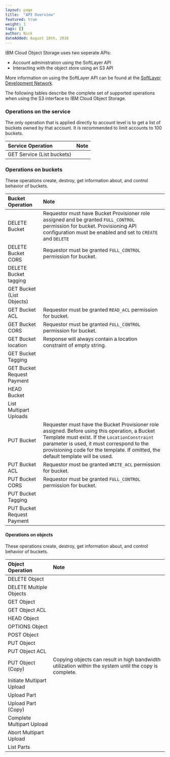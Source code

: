 ```yaml
---
layout: page
title:  "API Overview"
featured: true
weight: 1
tags: []
author: Nick
dateAdded: August 18th, 2016
---
```


IBM Cloud Object Storage uses two seperate APIs:

* Account administration using the SoftLayer API
* Interacting with the object store using an S3 API

More information on using the SoftLayer API can be found at the [SoftLayer Development Network](http://sldn.softlayer.com/reference/services/SoftLayer_Network_Storage_Hub_Cleversafe_Account).

The following tables describe the complete set of supported operations when using the S3 interface to IBM Cloud Object Storage. 

### Operations on the service

The only operation that is applied directly to account level is to get a list of buckets owned by that account. It is recommended to limit accounts to 100 buckets.

| Service Operation | Note |
|:----|:---|
| GET Service    (List buckets)| | 

### Operations on buckets

These operations create, destroy, get information about, and control behavior of buckets.

| Bucket Operation | Note |
|:----|:---|
| DELETE Bucket | Requestor must have Bucket Provisioner role assigned and be granted ``FULL_CONTROL`` permission for bucket. Provisioning API configuration must be enabled and set to ``CREATE`` and ``DELETE`` |
| DELETE Bucket CORS | Requestor must be granted ``FULL_CONTROL`` permission for bucket. |
| DELETE Bucket tagging | |
| GET Bucket (List Objects) | |
| GET Bucket ACL |Requestor must be granted ``READ_ACL`` permission for bucket. |
| GET Bucket CORS |Requestor must be granted ``FULL_CONTROL`` permission for bucket. |
| GET Bucket location | Response will always contain a location constraint of empty string. |
| GET Bucket Tagging | |
| GET Bucket Request Payment |  |
| HEAD Bucket |  |
| List Multipart Uploads |  |
| PUT Bucket | Requester must have the Bucket Provisioner role assigned. Before using this operation, a Bucket Template must exist. If the  ``LocationConstraint`` parameter is used, it must correspond to the provisioning code for the template. If omitted, the default template will be used. |
| PUT Bucket ACL | Requestor must be granted ``WRITE_ACL`` permission for bucket. |
| PUT Bucket CORS | Requestor must be granted ``FULL_CONTROL`` permission for bucket. |
| PUT Bucket Tagging | |
| PUT Bucket Request Payment | |

#### Operations on objects

These operations create, destroy, get information about, and control behavior of buckets.

| Object Operation | Note |
| :---------------| :------|
| DELETE Object |
| DELETE Multiple Objects  |
| GET Object |
| GET Object ACL |
| HEAD Object |
| OPTIONS Object |
| POST Object |
| PUT Object |
| PUT Object ACL |
| PUT Object (Copy) | Copying objects can result in high bandwidth utilization within the system until the copy is complete. |
| Initiate Multipart Upload |
| Upload Part |
| Upload Part (Copy) |
| Complete Multipart Upload |
| Abort Multipart Upload |
| List Parts |